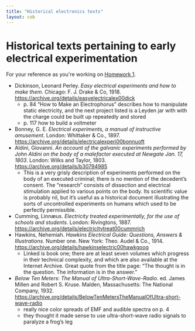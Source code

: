 ```yaml
---
title: "Historical electronics texts"
layout: cob
---
```


# Historical texts pertaining to early electrical experimentation

For your reference as you're working on [Homework 1]({{site.baseurl}}/cob/hw-1.html).

* Dickinson, Leonard Perley. *Easy electrical experiments and how to make them*. Chicago: F. J. Drake & Co, 1918. <https://archive.org/details/easyelectricalex00dick>
    - p. 84 “How to Make an Electrophorus” describes how to manipulate static electricity, and the next project listed is a Leyden jar with with the charge could be built up repeatedly and stored
    - p. 117 how to build a voltmeter
* Bonney, G. E. *Electrical experiments, a manual of instructive amusement*. London: Whittaker & Co., 1897. <https://archive.org/details/electricalexperi00bonnuoft>
* Aldini, Giovanni. *An account of the galvanic experiments performed by John Aldini on the body of a malefactor executed at Newgate Jan. 17, 1803*. London: Wilks and Taylor, 1803. <https://archive.org/details/b30794985>
   - This is a very grisly description of experiments performed on the body of an executed criminal; there is no mention of the decedent’s consent. The “research” consists of dissection and electrical stimulation applied to various points on the body. Its scientific value is probably nil, but it’s useful as a historical document illustrating the sorts of uncontrolled experiments on humans which used to be perfectly permissible.
* Cumming, Linnæus. *Electricity treated experimentally, for the use of schools and students*. London: Rivingtons, 1887. <https://archive.org/details/electricitytreat00cummrich>
* Hawkins, Nehemiah. *Hawkins Electrical Guide: Questions, Answers & Illustrations*. Number one. New York: Theo. Audel & Co., 1914. <https://archive.org/details/hawkinselectric00hawkgoog>
   - Linked is book one; there are at least seven volumes which progress in their technical complexity, and which are also available at the Internet Archive. Great quote from the title page: “The thought is in the question. The information is in the answer.”
* *Below Ten Meters: The Manual of Ultra-Short-Wave-Radio*. ed. James Millen and Robert S. Kruse. Malden, Massachusetts: The National Company, 1932. <https://archive.org/details/BelowTenMetersTheManualOfUltra-short-wave-radio>
   - really nice color spreads of EMF and audible spectra on p. 4
   - they thought it made sense to use ultra-short-wave radio signals to paralyze a frog’s leg